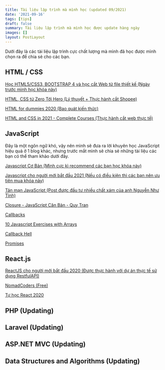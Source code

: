 ```yaml
---
title: Tài liệu lập trình mà mình học (updated 09/2021)
date: '2021-09-16'
tags: [tips]
draft: false
summary: Tài liệu lập trình mà mình học được update hàng ngày
images: []
layout: PostLayout
---
```


Dưới đây là các tài liệu lập trình cực chất lượng mà mình đã học được mình chọn ra để chia sẻ cho các bạn.

<TOCInline toc={props.toc} asDisclosure={true}  toHeading={2} />

## HTML / CSS

[Học HTML5/CSS3, BOOTSTRAP 4 và học cắt Web từ file thiết kế (Ngày trước mình học khóa này)](https://unica.vn/hoc-cat-web-tu-file-thiet-ke)

[HTML, CSS từ Zero Tới Hero (Lý thuyết + Thực hành cắt Shopee)](https://www.youtube.com/playlist?list=PL_-VfJajZj0U9nEXa4qyfB4U5ZIYCMPlz)

[HTML for dummies 2020 (Bao quát kiến thức) ](https://www.youtube.com/playlist?list=PLkY6Xj8Sg8-ueeAEQWHW1HeMf0IvZg6Xy)

[HTML and CSS in 2021 - Complete Courses (Thực hành cắt web thực tế)](https://www.youtube.com/watch?v=D-h8L5hgW-w)

## JavaScript

Đây là một ngôn ngữ khó, vậy nên mình sẽ đưa ra lời khuyên học JavaScript hiệu quả ở 1 blog khác, nhưng trước mắt mình sẽ chia sẻ những tài liệu các bạn có thể tham khảo dưới đây.

[Javascript Cơ Bản (Mình cực kì recommend các bạn học khóa này)](https://www.youtube.com/playlist?list=PL_-VfJajZj0VgpFpEVFzS5Z-lkXtBe-x5)

[Javascript cho người mới bắt đầu 2021 (Nếu có điều kiện thì các bạn nên ưu tiên mua khóa này)](https://www.udemy.com/course/javascript-cho-nguoi-moi-bat-dau-2021/)

[Tản mạn JavaScript (Post được đầu tư nhiều chất xám của anh Nguyễn Như Tỉnh)](https://www.facebook.com/nnt25251325/posts/3502416653186066)

[Closure - JavaScript Căn Bản - Quy Tran](https://www.youtube.com/watch?v=0fizpuXGc-c&t=1378s)

[Callbacks](https://github.com/maxogden/art-of-node#callbacks)

[10 Javascript Exercises with Arrays](https://medium.com/@andrey.igorevich.borisov/10-javascript-exercises-with-arrays-c44eea129fba)

[Callback Hell](http://callbackhell.com/)

[Promises](https://developer.mozilla.org/en-US/docs/Learn/JavaScript/Asynchronous/Promises)

## React.js

[ReactJS cho người mới bắt đầu 2020 (Được thực hành với dự án thực tế sử dụng RestfulAPI)](https://www.udemy.com/course/reactjs-cho-nguoi-moi-bat-dau-2020/)

[NomadCoders (Free)](https://nomadcoders.co/courses)

[Tự học React 2020](https://www.youtube.com/playlist?list=PLkY6Xj8Sg8-vV5kALCOT0LShKc6mVFBvW)

## PHP (Updating)

## Laravel (Updating)

## ASP.NET MVC (Updating)

## Data Structures and Algorithms (Updating)
